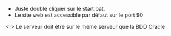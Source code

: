 - Juste double cliquer sur le start.bat,
- Le site web est accessible par défaut sur le port 90

<!> Le serveur doit être sur le meme serveur que la BDD Oracle 
